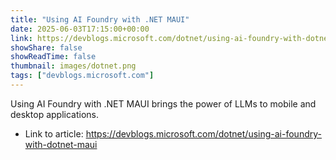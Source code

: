 ```yaml
---
title: "Using AI Foundry with .NET MAUI"
date: 2025-06-03T17:15:00+00:00
link: https://devblogs.microsoft.com/dotnet/using-ai-foundry-with-dotnet-maui
showShare: false
showReadTime: false
thumbnail: images/dotnet.png
tags: ["devblogs.microsoft.com"]
---
```

Using AI Foundry with .NET MAUI brings the power of LLMs to mobile and desktop applications.

- Link to article: https://devblogs.microsoft.com/dotnet/using-ai-foundry-with-dotnet-maui